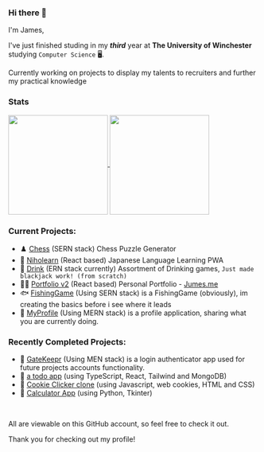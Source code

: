 ### Hi there 👋

I'm James,

<!--
👨🏻‍💻 Epic Coder  |  🖥 Third Year Comp Sci Student  |  🏢 Intern @ Uniqodo

👨🏻‍💻 Epic Coder

🖥 Third Year Computer Science Student @ The University of Winchester

🏢 Graduated as an Intern @ Uniqodo 👨‍💻

-->

<!--I'm currently working at **Uniqodo** as a `Junior FE Software Engineer` part-time <br> whilst studing in my ***third*** year at **The University of Winchester** studying `Computer Science` 🖥️.-->

<!-- I'm currently studing in my ***third*** year at **The University of Winchester** studying `Computer Science` 🖥️. -->

I've just finished studing in my ***third*** year at **The University of Winchester** studying `Computer Science` 🖥️.

Currently working on projects to display my talents to recruiters and further my practical knowledge

### Stats
<a href="https://github.com/anuraghazra/convoychat">
  <img height=200 align="center" src="https://github-readme-stats.vercel.app/api/top-langs?username=JumesP&layout=compact&langs_count=8&card_width=320&theme=radical" />
</a>
<a href="https://github.com/anuraghazra/github-readme-stats">
  <img height=200 align="center" src="https://github-readme-stats.vercel.app/api?username=JumesP&theme=radical" />
</a>



<!--
### Main Focus:

Mostly working on my [Dissertation](https://github.com/JumesP/prism), analysising existing and creating an improved **Ai-Driven Personalisation/ recommendation Algorithm**. -->


<!--I'm currently focusing on learning Javascript while working through my second year at the University of Winchester studying Computer Science 🖥️.-->

<!--Currently working on learning React, Typescript, Tailwind and NextJS, due to its popularity and ability to progress my Javascript skills.-->

### Current Projects:
- ♟️ [Chess](https://github.com/JumesP/chess) (SERN stack) Chess Puzzle Generator
- 🎌 [Niholearn](https://github.com/JumesP/niholearn) (React based) Japanese Language Learning PWA
- 🍺 [Drink](https://github.com/JumesP/Drink) (ERN stack currently) Assortment of Drinking games, `Just made blackjack work! (from scratch)`
- 👨‍💻 [Portfolio v2](https://github.com/JumesP/Portfoliov2) (React based) Personal Portfolio - [Jumes.me](https://jumes.me)
- 🐟 [FishingGame](https://github.com/JumesP/FishingGame) (Using SERN stack) is a FishingGame (obviously), im creating the basics before i see where it leads
- 📕 [MyProfile](https://github.com/JumesP/MyProfile) (Using MERN stack) is a profile application, sharing what you are currently doing.
<!--- 📆 [WhenU3](https://github.com/JumesP/WhenU3) (Using MERN stack (React Native)) an instant messaging and calendar app. (project team: [Jack](https://github.com/jack-bkr) and [Nate](https://github.com/gitnatel))-->
<!--My most recent main projects have been a todo app (using TypeScript, React, Tailwind and MongoDB) as well as a Cookie clicker clone to further my JS.
I've also worked on some small python projects like my Calculator App and Reading Timer.-->

### Recently Completed Projects:
- 🔐 [GateKeepr](https://github.com/JumesP/GateKeepr) (Using MEN stack) is a login authenticator app used for future projects accounts functionality.
- 📃 [a todo app](https://github.com/JumesP/todo) (using TypeScript, React, Tailwind and MongoDB)
- 🍪 [Cookie Clicker clone](https://github.com/JumesP/CookieClicker) (using Javascript, web cookies, HTML and CSS)
- 🧮 [Calculator App](https://github.com/JumesP/Calculator-App) (using Python, Tkinter)

<br>

All are viewable on this GitHub account, so feel free to check it out. <!--Soon i will be working on making the README's more descriptive!-->

<!--Dispite all of this, currently on a break from coding to complete assignments!-->

Thank you for checking out my profile!

<!--
[![Readme Card](https://github-readme-stats.vercel.app/api/pin/?username=anuraghazra&repo=github-readme-stats)](https://github.com/anuraghazra/github-readme-stats)

![](https://github-readme-stats.vercel.app/api/top-langs/?username=JumesP&layout=compact)
-->



<!--
**JumesP/JumesP** is a ✨ _special_ ✨ repository because its `README.md` (this file) appears on your GitHub profile.

Javascript, SQL, PHP, Arduino(C++) and Java <- summer between uni yr 1-2

Here are some ideas to get you started:

- 🔭 I’m currently working on ...
- 🌱 I’m currently learning ...
- 👯 I’m looking to collaborate on ...
- 🤔 I’m looking for help with ...
- 💬 Ask me about ...
- 📫 How to reach me: ...
- 😄 Pronouns: ...
- ⚡ Fun fact: ...
-->
